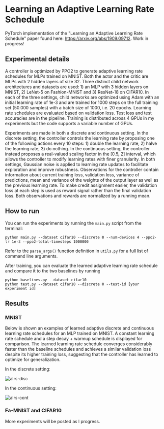 # Learning an Adaptive Learning Rate Schedule

PyTorch implementation of the "Learning an Adaptive Learning Rate Schedule" paper found here: https://arxiv.org/abs/1909.09712. Work in progress!

## Experimental details

A controller is optimized by PPO2 to generate adaptive learning rate schedules for MLPs trained on MNIST. Both the actor and the critic are MLPs with 2 hidden layers of size 32.
Three distinct child network architectures and datasets are used: 1) an MLP with 3 hidden layers on MNIST, 2) LeNet-5 on Fashion-MNIST and 3) ResNet-18 on CIFAR10. In each of the three settings, child networks are optimized using Adam with an initial learning rate of 1e-3 and are trained for 1000 steps on the full training set (50.000 samples) with a batch size of 1000, i.e. 20 epochs. Learning rate schedules are evaluated based on validation loss. Test loss and test accuracies are in the pipeline. Training is distributed across 4 GPUs in my experiments but the code supports a variable number of GPUs.

Experiments are made in both a discrete and continuous setting. In the discrete setting, the controller controls the learning rate by proposing one of the following actions every 10 steps: 1) double the learning rate, 2) halve the learning rate, 3) do nothing. In the continuous setting, the controller instead proposes a real-valued scaling factor in the [0.5, 2] interval, which allows the controller to modify learning rates with finer granularity. In both settings, Gaussian noise is applied to learning rate updates to facilitate exploration and improve robustness.
Observations for the controller contain information about current training loss, validation loss, variance of predictions, mean and variance of the weights of the output layer as well as the previous learning rate. To make credit assignment easier, the validation loss at each step is used as reward signal rather than the final validation loss. Both observations and rewards are normalized by a running mean.

## How to run

You can run the experiments by running the `main.py` script from the terminal:

```
python main.py --dataset cifar10 --discrete 0 --num-devices 4 --ppo2-lr 1e-3 --ppo2-total-timesteps 1000000
```

Refer to the `parse_args()` function definition in `utils.py` for a full list of command line arguments.

After training, you can evaluate the learned adaptive learning rate schedule and compare it to the two baselines by running

```
python baselines.py --dataset cifar10
python test.py --dataset cifar10 --discrete 0 --test-id [your experiment id]
```


## Results

### MNIST

Below is shown an examples of learned adaptive discrete and continuous learning rate schedules for an MLP trained on MNIST. A constant learning rate schedule and a step decay + warmup schedule is displayed for comparison. The learned learning rate schedule converges considerably faster than the baseline schedules and achieves a similar validation loss despite its higher training loss, suggesting that the controller has learned to optimize for generalization.

In the discrete setting:

![alrs-disc](https://i.imgur.com/JBrOZUD.png)

In the continuous setting:

![alrs-cont](https://i.imgur.com/mksi6Ll.png)


### Fa-MNIST and CIFAR10

More experiments will be posted as I progress.
